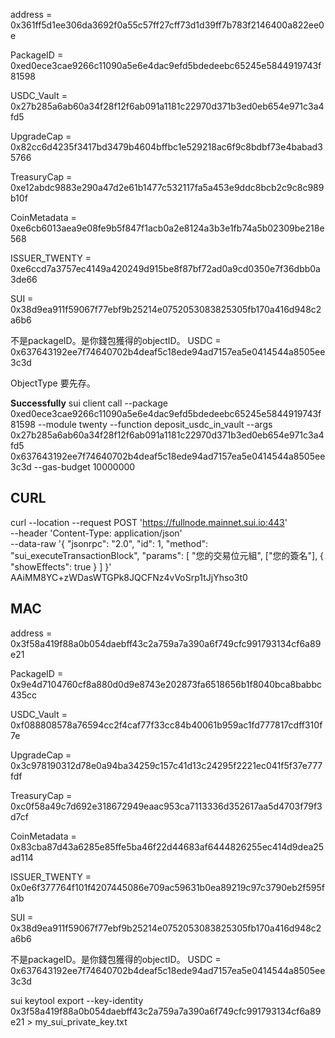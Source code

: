 address = 0x361ff5d1ee306da3692f0a55c57ff27cff73d1d39ff7b783f2146400a822ee0e

PackageID = 0xed0ece3cae9266c11090a5e6e4dac9efd5bdedeebc65245e5844919743f81598

USDC_Vault = 0x27b285a6ab60a34f28f12f6ab091a1181c22970d371b3ed0eb654e971c3a4fd5

UpgradeCap = 0x82cc6d4235f3417bd3479b4604bffbc1e529218ac6f9c8bdbf73e4babad35766

TreasuryCap<TWENTY> = 0xe12abdc9883e290a47d2e61b1477c532117fa5a453e9ddc8bcb2c9c8c989b10f

CoinMetadata = 0xe6cb6013aea9e08fe9b5f847f1acb0a2e8124a3b3e1fb74a5b02309be218e568

ISSUER_TWENTY = 0xe6ccd7a3757ec4149a420249d915be8f87bf72ad0a9cd0350e7f36dbb0a3de66

SUI = 0x38d9ea911f59067f77ebf9b25214e0752053083825305fb170a416d948c2a6b6

不是packageID。是你錢包獲得的objectID。
USDC = 0x637643192ee7f74640702b4deaf5c18ede94ad7157ea5e0414544a8505ee3c3d

ObjectType 要先存。

**Successfully**
sui client call --package 0xed0ece3cae9266c11090a5e6e4dac9efd5bdedeebc65245e5844919743f81598 --module twenty --function deposit_usdc_in_vault --args 0x27b285a6ab60a34f28f12f6ab091a1181c22970d371b3ed0eb654e971c3a4fd5 0x637643192ee7f74640702b4deaf5c18ede94ad7157ea5e0414544a8505ee3c3d --gas-budget 10000000


## CURL

curl --location --request POST 'https://fullnode.mainnet.sui.io:443' \
--header 'Content-Type: application/json' \
--data-raw '{
    "jsonrpc": "2.0",
    "id": 1,
    "method": "sui_executeTransactionBlock",
    "params": [
        "您的交易位元組",
        ["您的簽名"],
        {
            "showEffects": true
        }
    ]
}'
AAiMM8YC+zWDasWTGPk8JQCFNz4vVoSrp1tJjYhso3t0


## MAC

address = 0x3f58a419f88a0b054daebff43c2a759a7a390a6f749cfc991793134cf6a89e21

PackageID = 0x9e4d7104760cf8a880d0d9e8743e202873fa6518656b1f8040bca8babbc435cc

USDC_Vault = 0xf088808578a76594cc2f4caf77f33cc84b40061b959ac1fd777817cdff310f7e

UpgradeCap = 0x3c978190312d78e0a94ba34259c157c41d13c24295f2221ec041f5f37e777fdf

TreasuryCap<TWENTY> = 0xc0f58a49c7d692e318672949eaac953ca7113336d352617aa5d4703f79f3d7cf

CoinMetadata = 0x83cba87d43a6285e85ffe5ba46f22d44683af6444826255ec414d9dea25ad114

ISSUER_TWENTY = 0x0e6f377764f101f4207445086e709ac59631b0ea89219c97c3790eb2f595fa1b

SUI = 0x38d9ea911f59067f77ebf9b25214e0752053083825305fb170a416d948c2a6b6

不是packageID。是你錢包獲得的objectID。
USDC = 0x637643192ee7f74640702b4deaf5c18ede94ad7157ea5e0414544a8505ee3c3d


sui keytool export --key-identity 0x3f58a419f88a0b054daebff43c2a759a7a390a6f749cfc991793134cf6a89e21 > my_sui_private_key.txt